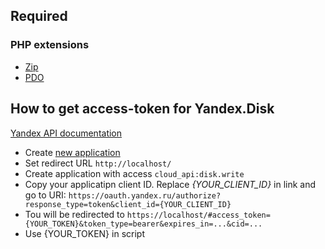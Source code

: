 ## Required
### PHP extensions
- [Zip](https://www.php.net/manual/en/class.ziparchive.php)
- [PDO](https://www.php.net/manual/en/class.pdo.php)
 
## How to get access-token for Yandex.Disk
[Yandex API documentation](https://yandex.ru/dev/disk-api/doc/ru/concepts/quickstart#quickstart__oauth)
- Create [new application](https://oauth.yandex.ru/client/new/)
- Set redirect URL `http://localhost/`
- Create application with access `cloud_api:disk.write`
- Copy your applicatipn client ID. Replace *{YOUR_CLIENT_ID}* in link and go to URI: `https://oauth.yandex.ru/authorize?response_type=token&client_id={YOUR_CLIENT_ID}`
- Tou will be redirected to `https://localhost/#access_token={YOUR_TOKEN}&token_type=bearer&expires_in=...&cid=...`
- Use {YOUR_TOKEN} in script